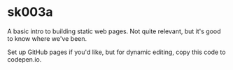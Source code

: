 # sk003a

A basic intro to building static web pages. Not quite relevant, but it's good to know where we've been.

Set up GitHub pages if you'd like, but for dynamic editing, copy this code to codepen.io.

